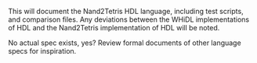 This will document the Nand2Tetris HDL language, including test scripts,
and comparison files. Any deviations between the WHiDL implementations of
HDL and the Nand2Tetris implementation of HDL will be noted.

No actual spec exists, yes?
Review formal documents of other language specs for inspiration.
